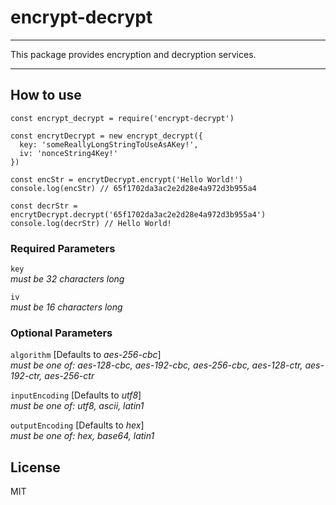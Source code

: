 # encrypt-decrypt
- - -
This package provides encryption and decryption services.
- - -

## How to use

```
const encrypt_decrypt = require('encrypt-decrypt')

const encrytDecrypt = new encrypt_decrypt({
  key: 'someReallyLongStringToUseAsAKey!',
  iv: 'nonceString4Key!'
})

const encStr = encrytDecrypt.encrypt('Hello World!')
console.log(encStr) // 65f1702da3ac2e2d28e4a972d3b955a4

const decrStr = encrytDecrypt.decrypt('65f1702da3ac2e2d28e4a972d3b955a4')
console.log(decrStr) // Hello World!
```
### Required Parameters
`key`<br />
_must be 32 characters long_

`iv`<br />
_must be 16 characters long_

### Optional Parameters
`algorithm` [Defaults to _aes-256-cbc_] <br />
_must be one of: aes-128-cbc, aes-192-cbc, aes-256-cbc, aes-128-ctr, aes-192-ctr, aes-256-ctr_

`inputEncoding` [Defaults to _utf8_] <br />
_must be one of: utf8, ascii, latin1_

`outputEncoding` [Defaults to _hex_] <br />
_must be one of: hex, base64, latin1_

## License
MIT